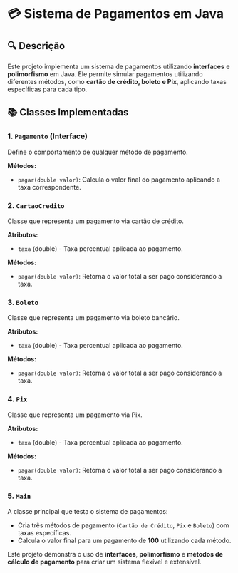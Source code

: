 # 💳 Sistema de Pagamentos em Java

## 🔍 Descrição
Este projeto implementa um sistema de pagamentos utilizando **interfaces** e **polimorfismo** em Java. Ele permite simular pagamentos utilizando diferentes métodos, como **cartão de crédito, boleto e Pix**, aplicando taxas específicas para cada tipo.

## 📚 Classes Implementadas
### **1. `Pagamento` (Interface)**
Define o comportamento de qualquer método de pagamento.

**Métodos:**
- `pagar(double valor)`: Calcula o valor final do pagamento aplicando a taxa correspondente.

### **2. `CartaoCredito`**
Classe que representa um pagamento via cartão de crédito.

**Atributos:**
- `taxa` (double) - Taxa percentual aplicada ao pagamento.

**Métodos:**
- `pagar(double valor)`: Retorna o valor total a ser pago considerando a taxa.

### **3. `Boleto`**
Classe que representa um pagamento via boleto bancário.

**Atributos:**
- `taxa` (double) - Taxa percentual aplicada ao pagamento.

**Métodos:**
- `pagar(double valor)`: Retorna o valor total a ser pago considerando a taxa.

### **4. `Pix`**
Classe que representa um pagamento via Pix.

**Atributos:**
- `taxa` (double) - Taxa percentual aplicada ao pagamento.

**Métodos:**
- `pagar(double valor)`: Retorna o valor total a ser pago considerando a taxa.

### **5. `Main`**
A classe principal que testa o sistema de pagamentos:
- Cria três métodos de pagamento (`Cartão de Crédito`, `Pix` e `Boleto`) com taxas específicas.
- Calcula o valor final para um pagamento de **100** utilizando cada método.

Este projeto demonstra o uso de **interfaces**, **polimorfismo** e **métodos de cálculo de pagamento** para criar um sistema flexível e extensível.
